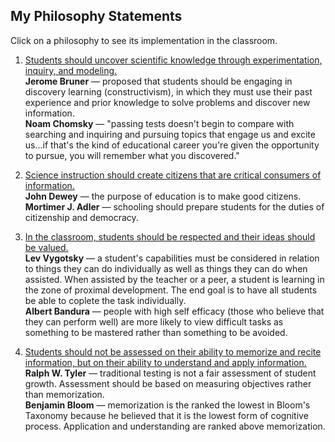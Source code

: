 ## My Philosophy Statements

Click on a philosophy to see its implementation in the classroom.

1. [Students should uncover scientific knowledge through experimentation, inquiry, and modeling.](/page/philosophy1.html)<br>
   **Jerome Bruner** &mdash; proposed that students should be engaging in discovery learning (constructivism), in which they must use their past experience and prior knowledge to solve problems and discover new information.<br>
   **Noam Chomsky** &mdash; "passing tests doesn't begin to compare with searching and inquiring and pursuing topics that engage us and excite us...if that's the kind of educational career you're given the opportunity to pursue, you will remember what you discovered."

2. [Science instruction should create citizens that are critical consumers of information.](/page/philosophy2.html)<br>
   **John Dewey** &mdash; the purpose of education is to make good citizens.<br>
   **Mortimer J. Adler** &mdash; schooling should prepare students for the duties of citizenship and democracy.

3. [In the classroom, students should be respected and their ideas should be valued.](/page/philosophy3.html)<br>
   **Lev Vygotsky** &mdash; a student's capabilities must be considered in relation to things they can do individually as well as things they can do when assisted. When assisted by the teacher or a peer, a student is learning in the zone of proximal development. The end goal is to have all students be able to coplete the task individually.<br>
   **Albert Bandura** &mdash; people with high self efficacy (those who believe that they can perform well) are more likely to view difficult tasks as something to be mastered rather than something to be avoided.


4. [Students should not be assessed on their ability to memorize and recite information, but on their ability to understand and apply information.](/page/philosophy4.html)<br>
**Ralph W. Tyler** &mdash; traditional testing is not a fair assessment of student growth. Assessment should be based on measuring objectives rather than memorization.<br>
**Benjamin Bloom** &mdash; memorization is the ranked the lowest in Bloom's Taxonomy because he believed that it is the lowest form of cognitive process. Application and understanding are ranked above memorization.



